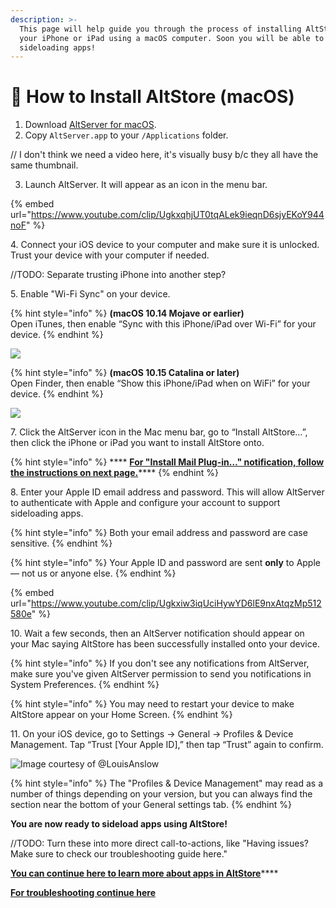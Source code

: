 ```yaml
---
description: >-
  This page will help guide you through the process of installing AltStore onto
  your iPhone or iPad using a macOS computer. Soon you will be able to start
  sideloading apps!
---
```


# 🍎 How to Install AltStore (macOS)

1. Download [AltServer for macOS](https://cdn.altstore.io/file/altstore/altserver.zip).&#x20;
2. Copy `AltServer.app` to your `/Applications` folder.&#x20;

// I don't think we need a video here, it's visually busy b/c they all have the same thumbnail.

3. Launch AltServer. It will appear as an icon in the menu bar.

{% embed url="https://www.youtube.com/clip/UgkxqhjUT0tqALek9ieqnD6sjyEKoY944noF" %}

4\. Connect your iOS device to your computer and make sure it is unlocked. Trust your device with your computer if needed.

//TODO: Separate trusting iPhone into another step?

5\. Enable "Wi-Fi Sync" on your device.

{% hint style="info" %}
**(macOS 10.14 Mojave or earlier)**  
Open iTunes, then enable “Sync with this iPhone/iPad over Wi-Fi” for your device.
{% endhint %}

![](../../.gitbook/assets/002\_sync-iphone-over-wifi-1999751-0242f5c1b2814ecaac3b49815c365c59.webp)

{% hint style="info" %}
**(macOS 10.15 Catalina or later)**  
Open Finder, then enable “Show this iPhone/iPad when on WiFi” for your device.
{% endhint %}

![](../../.gitbook/assets/878b40c6-6ef3-4f18-858e-7fa266818163.jpeg)

7\. Click the AltServer icon in the Mac menu bar, go to “Install AltStore…”, then click the iPhone or iPad you want to install AltStore onto.

{% hint style="info" %}
&#x20;**** [**For "Install Mail Plug-in…" notification, follow the instructions on next page.**](enable-mail-plug-in.md)****
{% endhint %}

8\. Enter your Apple ID email address and password. This will allow AltServer to authenticate with Apple and configure your account to support sideloading apps.

{% hint style="info" %}
Both your email address and password are case sensitive.
{% endhint %}

{% hint style="info" %}
Your Apple ID and password are sent **only** to Apple — not us or anyone else.
{% endhint %}

{% embed url="https://www.youtube.com/clip/Ugkxiw3iqUciHywYD6lE9nxAtqzMp512580e" %}

10\. Wait a few seconds, then an AltServer notification should appear on your Mac saying AltStore has been successfully installed onto your device.&#x20;

{% hint style="info" %}
If you don't see any notifications from AltServer, make sure you've given AltServer permission to send you notifications in System Preferences.
{% endhint %}

{% hint style="info" %}
You may need to restart your device to make AltStore appear on your Home Screen.
{% endhint %}

11\.  On your iOS device, go to Settings -> General -> Profiles & Device Management. Tap “Trust [Your Apple ID],” then tap “Trust” again to confirm.

![Image courtesy of @LouisAnslow](<../../.gitbook/assets/1-CwxM2iiAN0kLSWGuRQcCHQ-2 (dragged).jpg>)

{% hint style="info" %}
The "Profiles & Device Management" may read as a number of things depending on your version, but you can always find the section near the bottom of your General settings tab.&#x20;
{% endhint %}

**You are now ready to sideload apps using AltStore!**

//TODO: Turn these into more direct call-to-actions, like "Having issues? Make sure to check our troubleshooting guide here."

[**You can continue here to learn more about apps in AltStore**](broken-reference)****

****[**For troubleshooting continue here**](../troubleshooting-macos.md)****
